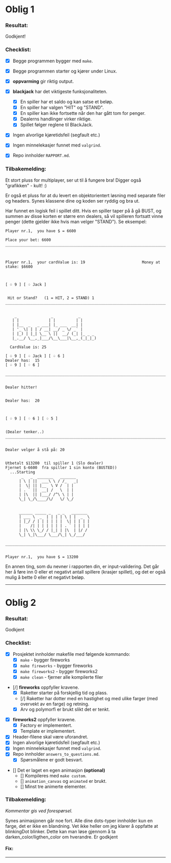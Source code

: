 # Oblig 1

### Resultat: 
Godkjent!

### Checklist:
* [x] Begge programmen bygger med `make`.
* [x] Begge programmen starter og kjører under Linux.
* [x] **oppvarming** gir riktig output.
* [x] **blackjack** har det viktigeste funksjonaliteten.
	* [x] En spiller har et saldo og kan satse et beløp.
	* [x] En spiller har valgen "HIT" og "STAND".
	* [x] En spiller kan ikke fortsette når den har gått tom for penger.
	* [x] Dealerns handlinger virker riktige.
	* [x] Spillet følger reglene til BlackJack.
* [x] Ingen alvorlige kjøretidsfeil (segfault etc.)
* [x] Ingen minnelekasjer funnet med `valgrind`.
* [x] Repo innholder `RAPPORT.md`.



### Tilbakemelding:

Et stort pluss for multiplayer, ser ut til å fungere bra! Digger også "grafikken" - kult! :)

Er også et pluss for at du levert en objektorientert løsning med separate filer og headers. Synes klassene dine og koden ser ryddig og bra ut.

Har funnet en logisk feil i spillet ditt. Hvis en spiller taper på å gå BUST, og summen av disse korten er større enn dealers, så vil spilleren fortsatt vinne penger (dette gjelder ikke hvis man velger "STAND"). Se eksempel:

	Player nr.1,  you have $ = 6600
	
	Place your bet: 6600 
	______________________________________________________________________________
	
	
	
	Player nr.1,  your cardValue is: 19                         Money at stake: $6600
	
	
	
	[ ♧ 9 ] [ ♤ Jack ] 
	
	
	 Hit or Stand?   (1 = HIT, 2 = STAND) 1
	______________________________________________________________________________
	
	
	    _               _           _       
	   | |             | |         | |      
	   | |__  _   _ ___| |_ ___  __| |      
	   | '_ \| | | / __| __/ _ \/ _` |      
	   | |_) | |_| \__ \ ||  __/ (_| |_ _ _ 
	   |_.__/ \__,_|___/\__\___|\__,_(_|_|_)
	
	  CardValue is: 25
	
	[ ♧ 9 ] [ ♤ Jack ] [ ♤ 6 ] 
	Dealer has:  15
	[ ♤ 9 ] [ ♢ 6 ] 
	
	______________________________________________________________________________
	
	
	Dealer hitter!
	
	
	Dealer has:  20
	
	
	
	[ ♤ 9 ] [ ♢ 6 ] [ ♤ 5 ] 
	
	
	(Dealer tenker..) 
	______________________________________________________________________________
	
	
	Dealer velger å stå på: 20
	
	
	Utbetalt $13200  til spiller 1 (Slo dealer)
	Fjernet $-6600  fra spiller 1 sin konto (BUSTED))
	  ...Starting
	       _   _  _______   _______       
	      | \ | ||  ___\ \ / /_   _|      
	      |  \| || |__  \ V /  | |        
	      | . ` ||  __| /   \  | |        
	      | |\  || |___/ /^\ \ | |        
	      \_| \_/\____/\/   \/ \_/        
	                                      
	                                      
	      ______ _____ _   _ _   _______  
	      | ___ \  _  | | | | \ | |  _  \ 
	      | |_/ / | | | | | |  \| | | | | 
	      |    /| | | | | | | . ` | | | | 
	      | |\ \\ \_/ / |_| | |\  | |/ /  
	      \_| \_|\___/ \___/\_| \_/___/   
	
	______________________________________________________________________________
	
	
	Player nr.1,  you have $ = 13200

En annen ting, som du nevner i rapporten din, er input-validering. Det går her å føre inn 0 eller et negativt antall spillere (krasjer spillet), og det er også mulig å bette 0 eller et negativt beløp.


---

# Oblig 2

### Resultat: 
Godkjent


### Checklist:
* [x] Prosjektet innholder makefile med følgende kommando:
	* [x] `make` - bygger fireworks
	* [x] `make fireworks` - bygger fireworks
	* [x] `make fireworks2` - bygger fireworks2
	* [x] `make clean` - fjerner alle kompilerte filer
	
* [/] **fireworks** oppfyller kravene.
	* [x] Raketter starter på forskjellig tid og plass.
	* [/] Raketter har dotter med en hastighet og med ulike farger (med overvekt av en farge) og retning.
	* [x] Arv og polymorfi er brukt slikt det er tenkt.
	
* [x] **fireworks2** oppfyller kravene.
	* [x] Factory er implementert.
	* [x] Template er implementert.

* [x] Header-filene skal være uforandret.
* [x] Ingen alvorlige kjøretidsfeil (segfault etc.)
* [x] Ingen minnelekasjer funnet med `valgrind`.
* [x] Repo innholder `answers_to_questions.md`.
	* [x] Spørsmålene er godt besvart.

* [] Det er laget en egen animasjon **(optional)**
	* [] Kompileres med `make custom`.
	* [] `animation_canvas` og `animated` er brukt.
	* [] Minst tre animerte elementer.


### Tilbakemelding:
*Kommentar gis ved forespørsel.*

Synes animasjonen går noe fort. Alle dine dots-typer innholder kun en farge, det er ikke en blandning. Vet ikke heller om jeg klarer å oppfatte at blinkingDot blinker. Dette kan man løse gjennom å ta darken_color/ligthen_color om hverandre. Er godkjent

#### Fix:

---
